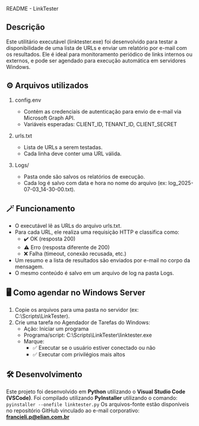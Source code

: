 README - LinkTester

## Descrição

   Este utilitário executável (linktester.exe) foi desenvolvido para testar a disponibilidade de uma lista de URLs e enviar um relatório por e-mail com os resultados. Ele é ideal para monitoramento periódico de links internos ou externos, e pode ser agendado para execução automática em servidores Windows.

## ⚙️ Arquivos utilizados

1. config.env
   - Contém as credenciais de autenticação para envio de e-mail via Microsoft Graph API.
   - Variáveis esperadas:
     CLIENT_ID, TENANT_ID, CLIENT_SECRET

2. urls.txt
   - Lista de URLs a serem testadas.
   - Cada linha deve conter uma URL válida.

3. Logs/
   - Pasta onde são salvos os relatórios de execução.
   - Cada log é salvo com data e hora no nome do arquivo (ex: log_2025-07-03_14-30-00.txt).

## 🪄 Funcionamento

- O executável lê as URLs do arquivo urls.txt.
- Para cada URL, ele realiza uma requisição HTTP e classifica como:
  - ✔️ OK (resposta 200)
  - ⚠️ Erro (resposta diferente de 200)
  - ❌ Falha (timeout, conexão recusada, etc.)
- Um resumo e a lista de resultados são enviados por e-mail no corpo da mensagem.
- O mesmo conteúdo é salvo em um arquivo de log na pasta Logs.

## 🖥️ Como agendar no Windows Server

1. Copie os arquivos para uma pasta no servidor (ex: C:\Scripts\LinkTester).
2. Crie uma tarefa no Agendador de Tarefas do Windows:
   - Ação: Iniciar um programa
   - Programa/script: C:\Scripts\LinkTester\linktester.exe
   - Marque:
     - ✅ Executar se o usuário estiver conectado ou não
     - ✅ Executar com privilégios mais altos

## 🛠️ Desenvolvimento

Este projeto foi desenvolvido em **Python** utilizando o **Visual Studio Code (VSCode)**. 
Foi compilado utilizando **PyInstaller** utilizando o comando: 
`pyinstaller --onefile linktester.py`
Os arquivos-fonte estão disponíveis no repositório GitHub vinculado ao e-mail corporativo:  
**francieli.p@elian.com.br**